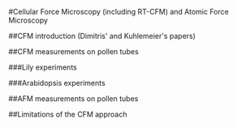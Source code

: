 #Cellular Force Microscopy (including RT-CFM) and Atomic Force Microscopy

##CFM introduction (Dimitris' and Kuhlemeier's papers)

##CFM measurements on pollen tubes

###Lily experiments

###Arabidopsis experiments

##AFM measurements on pollen tubes

##Limitations of the CFM approach